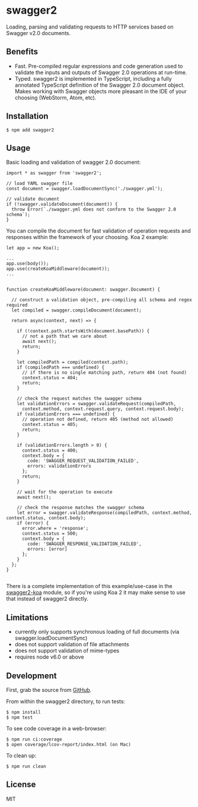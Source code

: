 # swagger2

Loading, parsing and validating requests to HTTP services based on Swagger v2.0 documents.

## Benefits

- Fast. Pre-compiled regular expressions and code generation used to validate the inputs and outputs
  of Swagger 2.0 operations at run-time.
- Typed. swagger2 is implemented in TypeScript, including a fully annotated TypeScript definition of
  the Swagger 2.0 document object. Makes working with Swagger objects more pleasant in the IDE of your
  choosing (WebStorm, Atom, etc).

## Installation

```shell
$ npm add swagger2
```

## Usage

Basic loading and validation of swagger 2.0 document:

```
import * as swagger from 'swagger2';

// load YAML swagger file
const document = swagger.loadDocumentSync('./swagger.yml');

// validate document
if (!swagger.validateDocument(document)) {
  throw Error(`./swagger.yml does not conform to the Swagger 2.0 schema`);
}
```

You can compile the document for fast validation of operation requests and responses within
the framework of your choosing. Koa 2 example:

```
let app = new Koa();

...
app.use(body());
app.use(createKoaMiddleware(document));
...


function createKoaMiddleware(document: swagger.Document) {

  // construct a validation object, pre-compiling all schema and regex required
  let compiled = swagger.compileDocument(document);

  return async(context, next) => {

    if (!context.path.startsWith(document.basePath)) {
      // not a path that we care about
      await next();
      return;
    }

    let compiledPath = compiled(context.path);
    if (compiledPath === undefined) {
      // if there is no single matching path, return 404 (not found)
      context.status = 404;
      return;
    }

    // check the request matches the swagger schema
    let validationErrors = swagger.validateRequest(compiledPath,
      context.method, context.request.query, context.request.body);
    if (validationErrors === undefined) {
      // operation not defined, return 405 (method not allowed)
      context.status = 405;
      return;
    }

    if (validationErrors.length > 0) {
      context.status = 400;
      context.body = {
        code: 'SWAGGER_REQUEST_VALIDATION_FAILED',
        errors: validationErrors
      };
      return;
    }

    // wait for the operation to execute
    await next();

    // check the response matches the swagger schema
    let error = swagger.validateResponse(compiledPath, context.method, context.status, context.body);
    if (error) {
      error.where = 'response';
      context.status = 500;
      context.body = {
        code: 'SWAGGER_RESPONSE_VALIDATION_FAILED',
        errors: [error]
      };
    }
  };
}


```

There is a complete implementation of this example/use-case in the <a href="https://github.com/carlansley/swagger2-koa">swagger2-koa</a> module,
so if you're using Koa 2 it may make sense to use that instead of swagger2 directly.

## Limitations

- currently only supports synchronous loading of full documents (via swagger.loadDocumentSync)
- does not support validation of file attachments
- does not support validation of mime-types
- requires node v6.0 or above

## Development

First, grab the source from <a href="https://github.com/carlansley/swagger2">GitHub</a>.

From within the swagger2 directory, to run tests:

```shell
$ npm install
$ npm test
```

To see code coverage in a web-browser:

```shell
$ npm run ci:coverage
$ open coverage/lcov-report/index.html (on Mac)
```

To clean up:

```shell
$ npm run clean
```

## License

MIT
